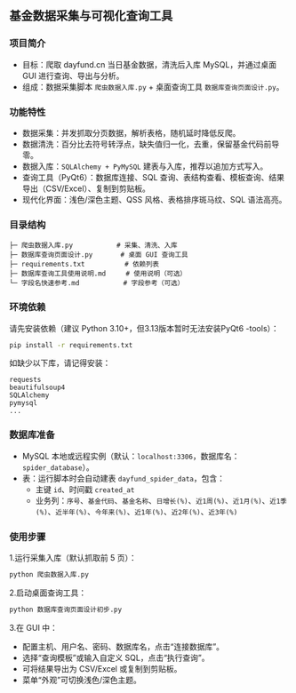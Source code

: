 ## 基金数据采集与可视化查询工具

### 项目简介
- 目标：爬取 dayfund.cn 当日基金数据，清洗后入库 MySQL，并通过桌面 GUI 进行查询、导出与分析。
- 组成：数据采集脚本 `爬虫数据入库.py` + 桌面查询工具 `数据库查询页面设计.py`。

### 功能特性
- 数据采集：并发抓取分页数据，解析表格，随机延时降低反爬。
- 数据清洗：百分比去符号转浮点，缺失值归一化，去重，保留基金代码前导零。
- 数据入库：`SQLAlchemy + PyMySQL` 建表与入库，推荐以追加方式写入。
- 查询工具（PyQt6）：数据库连接、SQL 查询、表结构查看、模板查询、结果导出（CSV/Excel）、复制到剪贴板。
- 现代化界面：浅色/深色主题、QSS 风格、表格排序斑马纹、SQL 语法高亮。

### 目录结构
```
├─ 爬虫数据入库.py           # 采集、清洗、入库
├─ 数据库查询页面设计.py       # 桌面 GUI 查询工具
├─ requirements.txt          # 依赖列表
├─ 数据库查询工具使用说明.md     # 使用说明（可选）
└─ 字段名快速参考.md           # 字段参考（可选）
```

### 环境依赖
请先安装依赖（建议 Python 3.10+，但3.13版本暂时无法安装PyQt6 -tools）：
```bash
pip install -r requirements.txt
```

如缺少以下库，请记得安装：
```
requests
beautifulsoup4
SQLAlchemy
pymysql
...
```

### 数据库准备
- MySQL 本地或远程实例（默认：`localhost:3306`，数据库名：`spider_database`）。
- 表：运行脚本时会自动建表 `dayfund_spider_data`，包含：
  - 主键 `id`、时间戳 `created_at`
  - 业务列：`序号`、`基金代码`、`基金名称`、`日增长(%)`、`近1周(%)`、`近1月(%)`、`近1季(%)`、`近半年(%)`、`今年来(%)`、`近1年(%)`、`近2年(%)`、`近3年(%)`

### 使用步骤
1.运行采集入库（默认抓取前 5 页）：
```bash
python 爬虫数据入库.py
```
2.启动桌面查询工具：
```bash
python 数据库查询页面设计初步.py
```
3.在 GUI 中：
- 配置主机、用户名、密码、数据库名，点击“连接数据库”。
- 选择“查询模板”或输入自定义 SQL，点击“执行查询”。
- 可将结果导出为 CSV/Excel 或复制到剪贴板。
- 菜单“外观”可切换浅色/深色主题。
